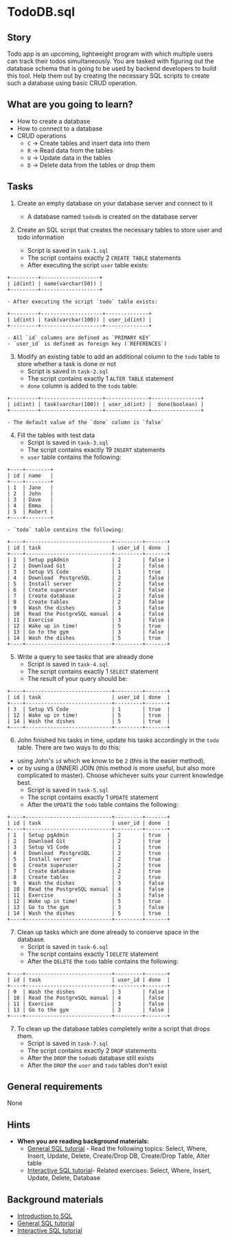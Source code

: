 # TodoDB.sql

## Story

Todo app is an upcoming, lightweight program with which multiple users can track their todos simultaneously.
You are tasked with figuring out the database schema that is going to be used by backend developers to build this tool.
Help them out by creating the necessary SQL scripts to create such a database using basic CRUD operation.

## What are you going to learn?

- How to create a database
- How to connect to a database
- CRUD operations
  - `C` -> Create tables and insert data into them
  - `R` -> Read data from the tables
  - `U` -> Update data in the tables
  - `D` -> Delete data from the tables or drop them

## Tasks
   

1. Create an empty database on your database server and connect to it
    - A database named `tododb` is created on the database server


2. Create an SQL script that creates the necessary tables to store user and todo information
    - Script is saved in `task-1.sql`
    - The script contains exactly 2 `CREATE TABLE` statements
    - After executing the script `user` table exists:
```
+---------+-------------------+
| id(int) | name(varchar(50)) |
+---------+-------------------+
```
    - After executing the script `todo` table exists:
```
+---------+--------------------+--------------+
| id(int) | task(varchar(100)) | user_id(int) |
+---------+--------------------+--------------+
```
    - All `id` columns are defined as `PRIMARY KEY`
    - `user_id` is defined as foreign key (`REFERENCES`)

3. Modify an existing table to add an additional column to the `todo` table to store whether a task is done or not
    - Script is saved in `task-2.sql`
    - The script contains exactly 1 `ALTER TABLE` statement
    - `done` column is added to the `todo` table:
```
+---------+--------------------+--------------+----------------+
| id(int) | task(varchar(100)) | user_id(int) |  done(boolean) |
+---------+--------------------+--------------+----------------+
```
    - The default value of the `done` column is `false`

4. Fill the tables with test data
    - Script is saved in `task-3.sql`
    - The script contains exactly 19 `INSERT` statements
    - `user` table contains the following:
```
+----+--------+
| id | name   |
+----+--------+
| 1  | Jane   |
| 2  | John   |
| 3  | Dave   |
| 4  | Emma   |
| 5  | Robert |
+----+--------+
```
    - `todo` table contains the following:
```
+----+----------------------------+---------+-------+
| id | task                       | user_id | done  |
+----+----------------------------+---------+-------+
| 1  | Setup pgAdmin              | 2       | false |
| 2  | Download Git               | 2       | false |
| 3  | Setup VS Code              | 1       | true  |
| 4  | Download  PostgreSQL       | 2       | false |
| 5  | Install server             | 2       | false |
| 6  | Create superuser           | 2       | false |
| 7  | Create database            | 2       | false |
| 8  | Create tables              | 2       | false |
| 9  | Wash the dishes            | 3       | false |
| 10 | Read the PostgreSQL manual | 4       | false |
| 11 | Exercise                   | 3       | false |
| 12 | Wake up in time!           | 5       | true  |
| 13 | Go to the gym              | 3       | false |
| 14 | Wash the dishes            | 5       | true  |
+----+----------------------------+---------+-------+
```

5. Write a query to see tasks that are already done
    - Script is saved in `task-4.sql`
    - The script contains exactly 1 `SELECT` statement
    - The result of your query should be:
```
+----+----------------------------+---------+-------+
| id | task                       | user_id | done  |
+----+----------------------------+---------+-------+
| 3  | Setup VS Code              | 1       | true  |
| 12 | Wake up in time!           | 5       | true  |
| 14 | Wash the dishes            | 5       | true  |
+----+----------------------------+---------+-------+
```

6. John finished his tasks in time, update his tasks accordingly in the `todo` table. There are two ways to do this:
  - using John's `id` which we know to be `2` (this is the easier method),
  - or by using a (INNER) JOIN (this method is more useful, but also more complicated to master).
Choose whichever suits your current knowledge best.
    - Script is saved in `task-5.sql`
    - The script contains exactly 1 `UPDATE` statement
    - After the `UPDATE` the `todo` table contains the following:
```
+----+----------------------------+---------+-------+
| id | task                       | user_id | done  |
+----+----------------------------+---------+-------+
| 1  | Setup pgAdmin              | 2       | true  |
| 2  | Download Git               | 2       | true  |
| 3  | Setup VS Code              | 1       | true  |
| 4  | Download  PostgreSQL       | 2       | true  |
| 5  | Install server             | 2       | true  |
| 6  | Create superuser           | 2       | true  |
| 7  | Create database            | 2       | true  |
| 8  | Create tables              | 2       | true  |
| 9  | Wash the dishes            | 3       | false |
| 10 | Read the PostgreSQL manual | 4       | false |
| 11 | Exercise                   | 3       | false |
| 12 | Wake up in time!           | 5       | true  |
| 13 | Go to the gym              | 3       | false |
| 14 | Wash the dishes            | 5       | true  |
+----+----------------------------+---------+-------+
```

7. Clean up tasks which are done already to conserve space in the database.
    - Script is saved in `task-6.sql`
    - The script contains exactly 1 `DELETE` statement
    - After the `DELETE` the `todo` table contains the following:
```
+----+----------------------------+---------+-------+
| id | task                       | user_id | done  |
+----+----------------------------+---------+-------+
| 9  | Wash the dishes            | 3       | false |
| 10 | Read the PostgreSQL manual | 4       | false |
| 11 | Exercise                   | 3       | false |
| 13 | Go to the gym              | 3       | false |
+----+----------------------------+---------+-------+
```

7. To clean up the database tables completely write a script that drops them.
    - Script is saved in `task-7.sql`
    - The script contains exactly 2 `DROP` statements
    - After the `DROP` the `tododb` database still exists
    - After the `DROP` the `user` and `todo` tables don't exist

## General requirements

None

## Hints

- **When you are reading background materials:**
  - [General SQL tutorial](https://w3schools.com/sql/default.asp) - Read the following topics: Select, Where, Insert, Update, Delete, Create/Drop DB, Create/Drop Table, Alter table
  - [Interactive SQL tutorial](https://www.w3schools.com/sql/exercise.asp)- Related exercises: Select, Where, Insert, Update, Delete, Database

## Background materials

- <i class="far fa-exclamation"></i> [Introduction to SQL](project/curriculum/materials/tutorials/introduction-to-sql.md)
- <i class="far fa-book-open"></i> [General SQL tutorial](https://w3schools.com/sql/default.asp)
- <i class="far fa-book-open"></i>[Interactive SQL tutorial](https://www.w3schools.com/sql/exercise.asp)
